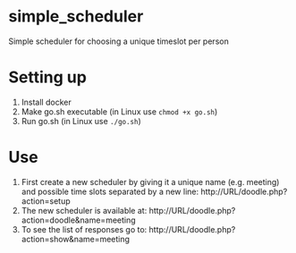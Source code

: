 # simple_scheduler
Simple scheduler for choosing a unique timeslot per person

# Setting up
1. Install docker
2. Make go.sh executable (in Linux use `chmod +x go.sh`)
3. Run go.sh (in Linux use `./go.sh`)

# Use
1. First create a new scheduler by giving it a unique name (e.g. meeting) and possible time slots separated by a new line: http://URL/doodle.php?action=setup
2. The new scheduler is available at: http://URL/doodle.php?action=doodle&name=meeting
3. To see the list of responses go to: http://URL/doodle.php?action=show&name=meeting
